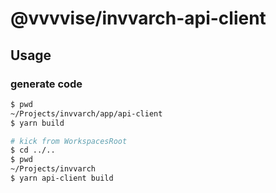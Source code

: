 # @vvvvise/invvarch-api-client

## Usage

### generate code
```sh
$ pwd
~/Projects/invvarch/app/api-client
$ yarn build

# kick from WorkspacesRoot
$ cd ../..
$ pwd
~/Projects/invvarch
$ yarn api-client build
```
